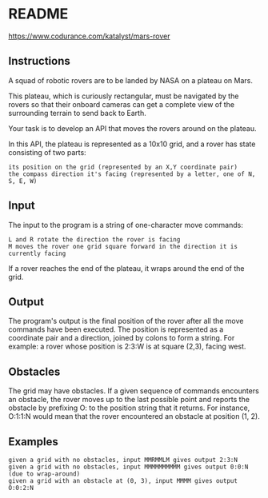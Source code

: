 # README

https://www.codurance.com/katalyst/mars-rover

## Instructions

A squad of robotic rovers are to be landed by NASA on a plateau on Mars.

This plateau, which is curiously rectangular, must be navigated by the rovers so that their onboard cameras can get a
complete view of the surrounding terrain to send back to Earth.

Your task is to develop an API that moves the rovers around on the plateau.

In this API, the plateau is represented as a 10x10 grid, and a rover has state consisting of two parts:

    its position on the grid (represented by an X,Y coordinate pair)
    the compass direction it's facing (represented by a letter, one of N, S, E, W)

## Input

The input to the program is a string of one-character move commands:

    L and R rotate the direction the rover is facing
    M moves the rover one grid square forward in the direction it is currently facing

If a rover reaches the end of the plateau, it wraps around the end of the grid.

## Output

The program's output is the final position of the rover after all the move commands have been executed. The position is
represented as a coordinate pair and a direction, joined by colons to form a string. For example: a rover whose position
is 2:3:W is at square (2,3), facing west.

## Obstacles

The grid may have obstacles. If a given sequence of commands encounters an obstacle, the rover moves up to the last
possible point and reports the obstacle by prefixing O: to the position string that it returns. For instance, O:1:1:N
would mean that the rover encountered an obstacle at position (1, 2).


## Examples

    given a grid with no obstacles, input MMRMMLM gives output 2:3:N
    given a grid with no obstacles, input MMMMMMMMMM gives output 0:0:N (due to wrap-around)
    given a grid with an obstacle at (0, 3), input MMMM gives output O:0:2:N
